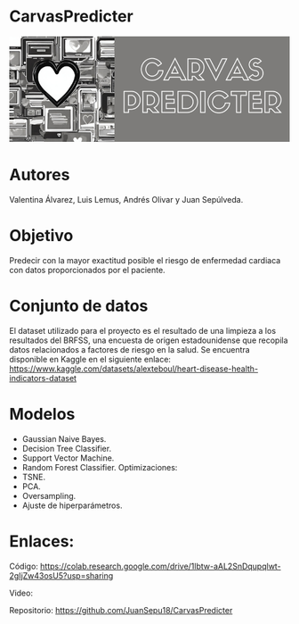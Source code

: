 # CarvasPredicter
<img src="banner.png">

# Autores
Valentina Álvarez, Luis Lemus, Andrés Olivar y Juan Sepúlveda.

# Objetivo
Predecir con la mayor exactitud posible el riesgo de enfermedad cardiaca con datos proporcionados por el paciente.

# Conjunto de datos
El dataset utilizado para el proyecto es el resultado de una limpieza a los resultados del BRFSS, una encuesta de origen estadounidense que recopila datos relacionados a factores de riesgo en la salud.
Se encuentra disponible en Kaggle en el siguiente enlace: https://www.kaggle.com/datasets/alexteboul/heart-disease-health-indicators-dataset

# Modelos
- Gaussian Naive Bayes.
- Decision Tree Classifier.
- Support Vector Machine.
- Random Forest Classifier.
Optimizaciones:
- TSNE.
- PCA.
- Oversampling.
- Ajuste de hiperparámetros.

# Enlaces:
Código: https://colab.research.google.com/drive/1lbtw-aAL2SnDqupqlwt-2gIjZw43osU5?usp=sharing

Video: 

Repositorio: https://github.com/JuanSepu18/CarvasPredicter
